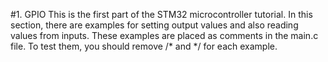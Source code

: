 #1. GPIO
This is the first part of the STM32 microcontroller tutorial. In this section, there are examples for setting output values and also reading values from inputs. These examples are placed as comments in the main.c file. To test them, you should remove /* and */ for each example.
